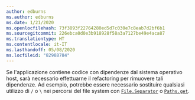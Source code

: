 ```yaml
---
author: edburns
ms.author: edburns
ms.date: 1/21/2020
ms.openlocfilehash: 73f3893f22764280ed5d7c030e7c8eab7d2bf6b1
ms.sourcegitcommit: 226ebca0d0e3b918928f58a3a7127be49e4aca87
ms.translationtype: HT
ms.contentlocale: it-IT
ms.lasthandoff: 05/08/2020
ms.locfileid: "82988784"
---
```

Se l'applicazione contiene codice con dipendenze dal sistema operativo host, sarà necessario effettuarne il refactoring per rimuovere tali dipendenze. Ad esempio, potrebbe essere necessario sostituire qualsiasi utilizzo di `/` o `\` nei percorsi del file system con [`File.Separator`](https://docs.oracle.com/javase/8/docs/api/java/io/File.html#separator) o [`Paths.get`](https://docs.oracle.com/javase/8/docs/api/java/nio/file/Paths.html#get-java.lang.String-java.lang.String...-).

